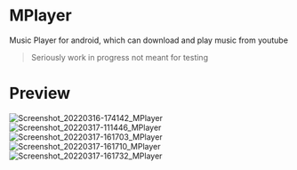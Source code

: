 # MPlayer
Music Player for android, which can download and play music from youtube

> Seriously work in progress not meant for testing

# Preview
![Screenshot_20220316-174142_MPlayer](https://user-images.githubusercontent.com/50198413/158793812-6dc233ad-3073-4173-84b1-e11011b1e45f.jpg)
![Screenshot_20220317-111446_MPlayer](https://user-images.githubusercontent.com/50198413/158793818-695bbdb1-1d57-41a1-b647-c5fc6196733c.jpg)
![Screenshot_20220317-161703_MPlayer](https://user-images.githubusercontent.com/50198413/158793823-dac0ce6e-c53a-4bcf-8b65-b5b17770a927.jpg)
![Screenshot_20220317-161710_MPlayer](https://user-images.githubusercontent.com/50198413/158793826-30940d51-5992-41c5-979a-0e39e3cdfdfb.jpg)
![Screenshot_20220317-161732_MPlayer](https://user-images.githubusercontent.com/50198413/158793830-26168aeb-b051-41d6-aacb-5ff297b9ccd3.jpg)
